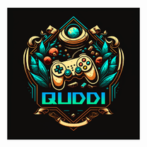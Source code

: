 <p align="center">
	<img src="https://github.com/quddi/quddi/blob/main/assets/logo.png"  width="300" height="300"/>
</p>
